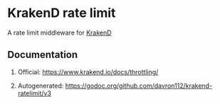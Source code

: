 # KrakenD rate limit

A rate limit middleware for [KrakenD](https://github.com/davron112/krakend-ce)


## Documentation

1. Official: https://www.krakend.io/docs/throttling/

2. Autogenerated: https://godoc.org/github.com/davron112/krakend-ratelimit/v3
